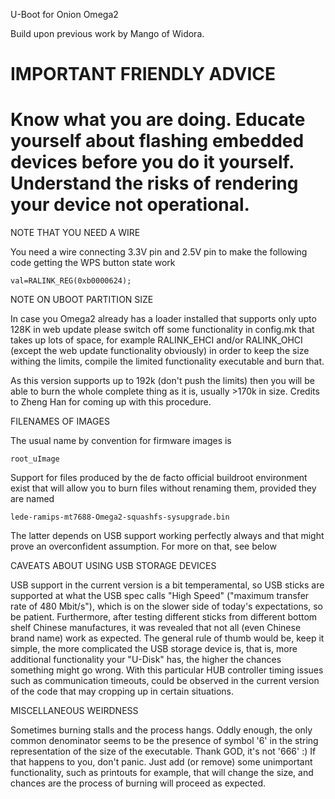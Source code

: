 
U-Boot for Onion Omega2

Build upon previous work by Mango of Widora.

IMPORTANT FRIENDLY ADVICE
==================================================================================================
Know what you are doing. 
Educate yourself about flashing embedded devices before you do it yourself. 
Understand the risks of rendering your device not operational.
==================================================================================================


NOTE THAT YOU NEED A WIRE

You need a wire connecting 3.3V pin and 2.5V pin to make the following code getting the WPS button state work
```
val=RALINK_REG(0xb0000624);
```

NOTE ON UBOOT PARTITION SIZE

In case you Omega2 already has a loader installed that supports only upto 128K in web update please switch off some functionality in config.mk that takes up lots of space, for example RALINK_EHCI and/or RALINK_OHCI (except the web update functionality obviously) in order to keep the size withing the limits, compile the limited functionality executable and burn that. 

As this version supports up to 192k (don't push the limits) then you will be able to burn the whole complete thing as it is, usually >170k in size. Credits to Zheng Han for coming up with this procedure.


FILENAMES OF IMAGES

The usual name by convention for firmware images is
```
root_uImage 
```

Support for files produced by the de facto official buildroot environment exist that will allow you to burn files without renaming them, provided they are named
```
lede-ramips-mt7688-Omega2-squashfs-sysupgrade.bin
```

The latter depends on USB support working perfectly always and that might prove an overconfident assumption. For more on that, see below


CAVEATS ABOUT USING USB STORAGE DEVICES

USB support in the current version is a bit temperamental, so USB sticks are supported at what the USB spec calls "High Speed" ("maximum transfer rate of 480 Mbit/s"), which is on the slower side of today's expectations, so be patient. Furthermore, after testing different sticks from different bottom shelf Chinese manufactures, it was revealed that not all (even Chinese brand name) work as expected. The general rule of thumb would be, keep it simple, the more complicated the USB storage device is, that is, more additional functionality your "U-Disk" has, the higher the chances something might go wrong. With this particular HUB controller timing issues such as communication timeouts, could be observed in the current version of the code that may cropping up in certain situations.


MISCELLANEOUS WEIRDNESS

Sometimes burning stalls and the process hangs. Oddly enough, the only common denominator seems to be the presence of symbol '6' in the string representation of the size of the executable. Thank GOD, it's not '666' :) If that happens to you, don't panic. Just add (or remove) some unimportant functionality, such as printouts for example, that will change the size, and chances are the process of burning will proceed as expected.  
